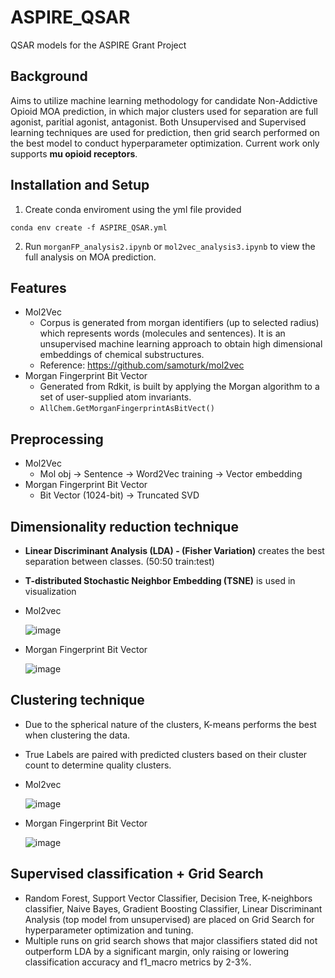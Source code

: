 # ASPIRE_QSAR
QSAR models for the ASPIRE Grant Project

## Background
Aims to utilize machine learning methodology for candidate Non-Addictive Opioid MOA prediction, in which major clusters used for separation are full agonist, paritial agonist, antagonist. Both Unsupervised and Supervised learning techniques are used for prediction, then grid search performed on the best model to conduct hyperparameter optimization. Current work only supports **mu opioid receptors**. 

## Installation and Setup
1. Create conda enviroment using the yml file provided

`conda env create -f ASPIRE_QSAR.yml`

2. Run `morganFP_analysis2.ipynb` or `mol2vec_analysis3.ipynb` to view the full analysis on MOA prediction.


## Features
- Mol2Vec 
  - Corpus is generated from morgan identifiers (up to selected radius) which represents words (molecules and sentences). 
    It is an unsupervised machine learning approach to obtain high dimensional embeddings of chemical substructures.
  - Reference: https://github.com/samoturk/mol2vec
- Morgan Fingerprint Bit Vector
   - Generated from Rdkit, is built by applying the Morgan algorithm to a set of user-supplied atom invariants. 
   - `AllChem.GetMorganFingerprintAsBitVect()`
   
## Preprocessing
- Mol2Vec 
  - Mol obj -> Sentence -> Word2Vec training -> Vector embedding
- Morgan Fingerprint Bit Vector
  - Bit Vector (1024-bit) -> Truncated SVD

## Dimensionality reduction technique
- **Linear Discriminant Analysis (LDA) - (Fisher Variation)** creates the best separation between classes. (50:50 train:test)
- **T-distributed Stochastic Neighbor Embedding (TSNE)** is used in visualization
- Mol2vec

  ![image](https://user-images.githubusercontent.com/69520909/183004871-ae49e036-7290-43d8-ad9b-ae3148da26b4.png)
  
- Morgan Fingerprint Bit Vector

  ![image](https://user-images.githubusercontent.com/69520909/183003987-d1cdb81d-3cfe-443b-ad0f-0937d7573ce0.png)

## Clustering technique
- Due to the spherical nature of the clusters, K-means performs the best when clustering the data.
- True Labels are paired with predicted clusters based on their cluster count to determine quality clusters.
- Mol2vec
  
  ![image](https://user-images.githubusercontent.com/69520909/183005234-1ab6f285-186d-4778-b148-81da1a935b04.png)

- Morgan Fingerprint Bit Vector

  ![image](https://user-images.githubusercontent.com/69520909/183005318-c6a1ae64-3161-40bf-b37e-cb8ffe802281.png)
  
## Supervised classification + Grid Search
- Random Forest, Support Vector Classifier, Decision Tree, K-neighbors classifier, Naive Bayes, Gradient Boosting Classifier, Linear Discriminant Analysis (top model from unsupervised) are placed on Grid Search for hyperparameter optimization and tuning.
- Multiple runs on grid search shows that major classifiers stated did not outperform LDA by a significant margin, only raising or lowering classification accuracy and f1_macro metrics by 2-3%.
  
   
  
